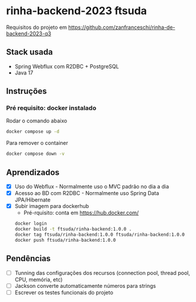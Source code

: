 # rinha-backend-2023 ftsuda

Requisitos do projeto em https://github.com/zanfranceschi/rinha-de-backend-2023-q3

## Stack usada

- Spring Webflux com R2DBC + PostgreSQL
- Java 17

## Instruções

### Pré requisito: docker instalado

Rodar o comando abaixo

```bash
docker compose up -d
```

Para remover o container

```bash
docker compose down -v
```

## Aprendizados

- [X] Uso do Webflux - Normalmente uso o MVC padrão no dia a dia
- [X] Acesso ao BD com R2DBC - Normalmente uso Spring Data JPA/Hibernate
- [X] Subir imagem para dockerhub
    - Pré-rquisito: conta em https://hub.docker.com/
    ```bash
    docker login
    docker build -t ftsuda/rinha-backend:1.0.0 .
    docker tag ftsuda/rinha-backend:1.0.0 ftsuda/rinha-backend:1.0.0
    docker push ftsuda/rinha-backend:1.0.0
    ```

## Pendências

- [ ] Tunning das configurações dos recursos (connection pool, thread pool, CPU, memória, etc)
- [ ] Jackson converte automaticamente números para strings
- [ ] Escrever os testes funcionais do projeto